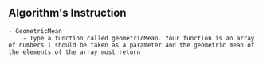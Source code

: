 ## Algorithm's Instruction

```
- GeometricMean
    - Type a function called geometricMean. Your function is an array of numbers i should be taken as a parameter and the geometric mean of the elements of the array must return
```